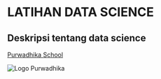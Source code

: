 # LATIHAN DATA SCIENCE
## Deskripsi **tentang** __data science__

[Purwadhika School](https://www.purwadhika.com/)

![Logo Purwadhika](https://www.purwadhika.com/static/media/logo.b4fc6414.png)

